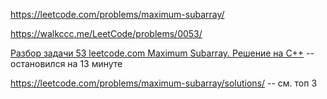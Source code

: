 https://leetcode.com/problems/maximum-subarray/

https://walkccc.me/LeetCode/problems/0053/

[Разбор задачи 53 leetcode.com Maximum Subarray. Решение на C++](https://www.youtube.com/watch?v=JGoQK5MUbIY) -- остановился на 13 минуте

https://leetcode.com/problems/maximum-subarray/solutions/ -- см. топ 3
